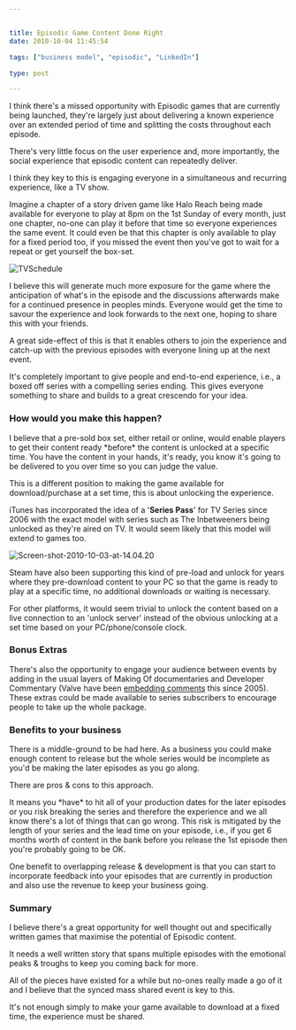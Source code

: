 ```yaml
---


title: Episodic Game Content Done Right
date: 2010-10-04 11:45:54

tags: ["business model", "episodic", "LinkedIn"]

type: post

---
```

I think there's a missed opportunity with Episodic games that are
currently being launched, they're largely just about delivering a known
experience over an extended period of time and splitting the costs
throughout each episode.

There's very little focus on the user experience and, more importantly,
the social experience that episodic content can repeatedly deliver.

I think they key to this is engaging everyone in a simultaneous and
recurring experience, like a TV show.

Imagine a chapter of a story driven game like Halo Reach being made
available for everyone to play at 8pm on the 1st Sunday of every month,
just one chapter, no-one can play it before that time so everyone
experiences the same event. It could even be that this chapter is only
available to play for a fixed period too, if you missed the event then
you've got to wait for a repeat or get yourself the box-set.

![](/assets/TVSchedule1.jpg "TVSchedule")

I believe this will generate much more exposure for the game where the
anticipation of what's in the episode and the discussions afterwards
make for a continued presence in peoples minds. Everyone would get the
time to savour the experience and look forwards to the next one, hoping
to share this with your friends.

A great side-effect of this is that it enables others to join the
experience and catch-up with the previous episodes with everyone lining
up at the next event.

It's completely important to give people and end-to-end experience,
i.e., a boxed off series with a compelling series ending. This gives
everyone something to share and builds to a great crescendo for your
idea.

### How would you make this happen?

I believe that a pre-sold box set, either retail or online, would enable
players to get their content ready \*before\* the content is unlocked at
a specific time. You have the content in your hands, it's ready, you
know it's going to be delivered to you over time so you can judge the
value.

This is a different position to making the game available for
download/purchase at a set time, this is about unlocking the experience.

iTunes has incorporated the idea of a '**Series Pass**' for TV Series
since 2006 with the exact model with series such as The Inbetweeners
being unlocked as they're aired on TV. It would seem likely that this
model will extend to games too.

![](/assets/Screen-shot-2010-10-03-at-14.04.20.jpg "Screen-shot-2010-10-03-at-14.04.20")

Steam have also been supporting this kind of pre-load and unlock for
years where they pre-download content to your PC so that the game is
ready to play at a specific time, no additional downloads or waiting is
necessary.

For other platforms, it would seem trivial to unlock the content based
on a live connection to an 'unlock server' instead of the obvious
unlocking at a set time based on your PC/phone/console clock.

### Bonus Extras

There's also the opportunity to engage your audience between events by
adding in the usual layers of Making Of documentaries and Developer
Commentary (Valve have been [embedding
comments](http://developer.valvesoftware.com/wiki/Commentary_System) this since 2005). These extras could be made available to series subscribers to encourage people to take up the whole package.

### Benefits to your business

There is a middle-ground to be had here. As a business you could make
enough content to release but the whole series would be incomplete as
you'd be making the later episodes as you go along.

There are pros & cons to this approach.

It means you \*have\* to hit all of your production dates for the later
episodes or you risk breaking the series and therefore the experience
and we all know there's a lot of things that can go wrong. This risk is
mitigated by the length of your series and the lead time on your
episode, i.e., if you get 6 months worth of content in the bank before
you release the 1st episode then you're probably going to be OK.

One benefit to overlapping release & development is that you can start
to incorporate feedback into your episodes that are currently in
production and also use the revenue to keep your business going.

### Summary

I believe there's a great opportunity for well thought out and
specifically written games that maximise the potential of Episodic
content.

It needs a well written story that spans multiple episodes with the
emotional peaks & troughs to keep you coming back for more.

All of the pieces have existed for a while but no-ones really made a go
of it and I believe that the synced mass shared event is key to this.

It's not enough simply to make your game available to download at a
fixed time, the experience must be shared.
